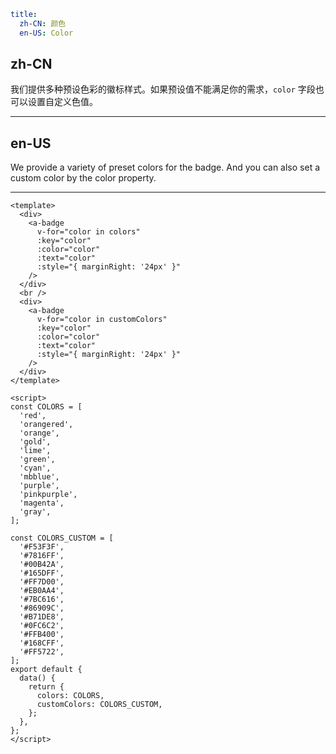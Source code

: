 ```yaml
title:
  zh-CN: 颜色
  en-US: Color
```

## zh-CN

我们提供多种预设色彩的徽标样式。如果预设值不能满足你的需求，`color` 字段也可以设置自定义色值。

---

## en-US

We provide a variety of preset colors for the badge. And you can also set a custom color by the color property.

---

```vue
<template>
  <div>
    <a-badge
      v-for="color in colors"
      :key="color"
      :color="color"
      :text="color"
      :style="{ marginRight: '24px' }"
    />
  </div>
  <br />
  <div>
    <a-badge
      v-for="color in customColors"
      :key="color"
      :color="color"
      :text="color"
      :style="{ marginRight: '24px' }"
    />
  </div>
</template>

<script>
const COLORS = [
  'red',
  'orangered',
  'orange',
  'gold',
  'lime',
  'green',
  'cyan',
  'mbblue',
  'purple',
  'pinkpurple',
  'magenta',
  'gray',
];

const COLORS_CUSTOM = [
  '#F53F3F',
  '#7816FF',
  '#00B42A',
  '#165DFF',
  '#FF7D00',
  '#EB0AA4',
  '#7BC616',
  '#86909C',
  '#B71DE8',
  '#0FC6C2',
  '#FFB400',
  '#168CFF',
  '#FF5722',
];
export default {
  data() {
    return {
      colors: COLORS,
      customColors: COLORS_CUSTOM,
    };
  },
};
</script>
```
